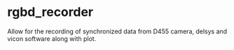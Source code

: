 # rgbd_recorder
Allow for the recording of synchronized data from D455 camera, delsys and vicon software along with plot. 
